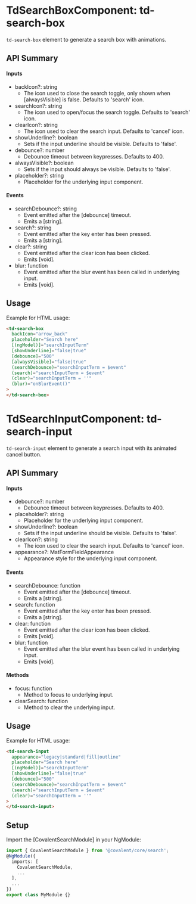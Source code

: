 # TdSearchBoxComponent: td-search-box

`td-search-box` element to generate a search box with animations.

## API Summary

#### Inputs

- backIcon?: string
  - The icon used to close the search toggle, only shown when [alwaysVisible] is false. Defaults to 'search' icon.
- searchIcon?: string
  - The icon used to open/focus the search toggle. Defaults to 'search' icon.
- clearIcon?: string
  - The icon used to clear the search input. Defaults to 'cancel' icon.
- showUnderline?: boolean
  - Sets if the input underline should be visible. Defaults to 'false'.
- debounce?: number
  - Debounce timeout between keypresses. Defaults to 400.
- alwaysVisible?: boolean
  - Sets if the input should always be visible. Defaults to 'false'.
- placeholder?: string
  - Placeholder for the underlying input component.

#### Events

- searchDebounce?: string
  - Event emitted after the [debounce] timeout.
  - Emits a [string].
- search?: string
  - Event emitted after the key enter has been pressed.
  - Emits a [string].
- clear?: string
  - Event emitted after the clear icon has been clicked.
  - Emits [void].
- blur: function
  - Event emitted after the blur event has been called in underlying input.
  - Emits [void].

## Usage

Example for HTML usage:

```html
<td-search-box
  backIcon="arrow_back"
  placeholder="Search here"
  [(ngModel)]="searchInputTerm"
  [showUnderline]="false|true"
  [debounce]="500"
  [alwaysVisible]="false|true"
  (searchDebounce)="searchInputTerm = $event"
  (search)="searchInputTerm = $event"
  (clear)="searchInputTerm = ''"
  (blur)="onBlurEvent()"
>
</td-search-box>
```

# TdSearchInputComponent: td-search-input

`td-search-input` element to generate a search input with its animated cancel button.

## API Summary

#### Inputs

- debounce?: number
  - Debounce timeout between keypresses. Defaults to 400.
- placeholder?: string
  - Placeholder for the underlying input component.
- showUnderline?: boolean
  - Sets if the input underline should be visible. Defaults to 'false'.
- clearIcon?: string
  - The icon used to clear the search input. Defaults to 'cancel' icon.
- appearance?: MatFormFieldAppearance
  - Appearance style for the underlying input component.

#### Events

- searchDebounce: function
  - Event emitted after the [debounce] timeout.
  - Emits a [string].
- search: function
  - Event emitted after the key enter has been pressed.
  - Emits a [string].
- clear: function
  - Event emitted after the clear icon has been clicked.
  - Emits [void].
- blur: function
  - Event emitted after the blur event has been called in underlying input.
  - Emits [void].

#### Methods

- focus: function
  - Method to focus to underlying input.
- clearSearch: function
  - Method to clear the underlying input.

## Usage

Example for HTML usage:

```html
<td-search-input
  appearance="legacy|standard|fill|outline"
  placeholder="Search here"
  [(ngModel)]="searchInputTerm"
  [showUnderline]="false|true"
  [debounce]="500"
  (searchDebounce)="searchInputTerm = $event"
  (search)="searchInputTerm = $event"
  (clear)="searchInputTerm = ''"
>
</td-search-input>
```

## Setup

Import the [CovalentSearchModule] in your NgModule:

```typescript
import { CovalentSearchModule } from '@covalent/core/search';
@NgModule({
  imports: [
    CovalentSearchModule,
    ...
  ],
  ...
})
export class MyModule {}
```
